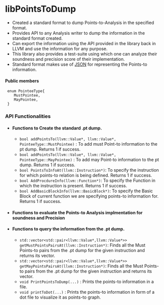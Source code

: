 # libPointsToDump

- Created a standard format to dump Points-to-Analysis in the specified format.
- Provides API to any Analysis writer to dump the information in the standard format created.
- Can export the information using the API provided in the library back in LLVM and use the information for any purpose.
- This library also provides a test-suite using which one can analyze their soundness and precision score of their implementation.
- Standard format makes use of [JSON](https://www.json.org/json-en.html) for representing the Points-to information.

#### Public members

```
 enum PointeeType{
    MustPointee,
    MayPointee,
 }  
```
### API Functionalities
* #### Functions to Create the standard .pt dump.
     - `bool addPointsTo(llvm::Value*, llvm::Value*, PointeeType::MustPointee)` : To add must Point-to information to the pt dump. Returns 1 if success.
     - `bool addPointsTo(llvm::Value*, llvm::Value*, PointeeType::MayPointee)` : To add may Point-to information to the pt dump. Returns 1 if success.
     - `bool PointsToInfoAt(llvm::Instruction*)`: To specify the instruction for which points-to relation is being defined. Returns 1 if success.
     - `bool AddProcdureInfo(llvm::Function*)`: To specify the Function in which the instruction is present. Returns 1 if success.
     - `bool AddBasicBlockInfo(llvm::BasicBlock*)`: To specify the Basic Block of current function we are specifying points-to information for. Returns 1 if success.

- #### Functions to evaluate the Points-to Analysis implmentation for soundness and Precision

- #### Functions to query the information from the .pt dump.
     - `std::vector<std::pair<llvm::Value*,llvm::Value*>> getMustPointsPairsAt(llvm::Instruction*)`: Finds all the Must Points-to pairs from the .pt dump for the given instruction and returns its vector.
     - `std::vector<std::pair<llvm::Value*,llvm::Value*>> getMayPointsPairsAt(llvm::Instruction*)`: Finds all the Must Points-to pairs from the .pt dump for the given instruction and returns its vector.
     - `void PrintPointsToDump(...)` : Prints the points-to information in a file.
     - `void printToDot(...)` : Prints the points-to information in form of a dot file to visualize it as points-to graph.
